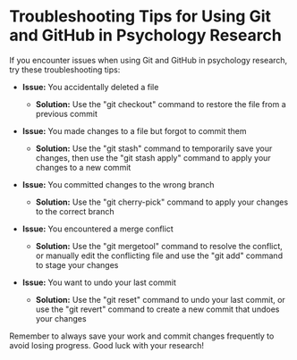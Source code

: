 # Troubleshooting Tips for Using Git and GitHub in Psychology Research

If you encounter issues when using Git and GitHub in psychology research, try these troubleshooting tips:

- **Issue:** You accidentally deleted a file
  - **Solution:** Use the "git checkout" command to restore the file from a previous commit

- **Issue:** You made changes to a file but forgot to commit them
  - **Solution:** Use the "git stash" command to temporarily save your changes, then use the "git stash apply" command to apply your changes to a new commit

- **Issue:** You committed changes to the wrong branch
  - **Solution:** Use the "git cherry-pick" command to apply your changes to the correct branch

- **Issue:** You encountered a merge conflict
  - **Solution:** Use the "git mergetool" command to resolve the conflict, or manually edit the conflicting file and use the "git add" command to stage your changes

- **Issue:** You want to undo your last commit
  - **Solution:** Use the "git reset" command to undo your last commit, or use the "git revert" command to create a new commit that undoes your changes

Remember to always save your work and commit changes frequently to avoid losing progress. Good luck with your research!